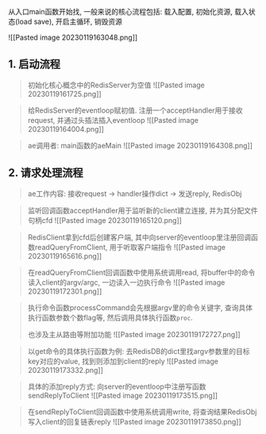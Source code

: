
从入口main函数开始找, 一般来说的核心流程包括: 载入配置, 初始化资源, 载入状态(load save), 开启主循环, 销毁资源

![[Pasted image 20230119163048.png]]

## 1. 启动流程

> 初始化核心概念中的RedisServer为空值
![[Pasted image 20230119161725.png]]

> 给RedisServer的eventloop赋初值. 注册一个acceptHandler用于接收request, 并通过头插法插入eventloop
![[Pasted image 20230119164004.png]]

> ae调用者: main函数的aeMain
![[Pasted image 20230119164308.png]]

## 2. 请求处理流程

> ae工作内容: 接收request -> handler操作dict -> 发送reply, RedisObj


> 监听回调函数acceptHandler用于监听新的client建立连接, 并为其分配文件句柄cfd
![[Pasted image 20230119165120.png]]

> RedisClient拿到cfd后创建客户端, 其中向server的eventloop里注册回调函数readQueryFromClient, 用于听取客户端指令
![[Pasted image 20230119165616.png]]

> 在readQueryFromClient回调函数中使用系统调用read, 将buffer中的命令读入client的argv/argc, 一边读入一边执行命令
![[Pasted image 20230119172301.png]]

> 执行命令函数processCommand会先根据argv里的命令关键字, 查询具体执行函数参数个数flag等, 然后调用具体执行函数`proc`. 
> 
> 也涉及主从路由等附加功能
![[Pasted image 20230119172727.png]]

> 以get命令的具体执行函数为例: 去RedisDB的dict里找argv参数里的目标key对应的value, 找到则添加到client的reply
![[Pasted image 20230119173332.png]]

> 具体的添加reply方式: 向server的eventloop中注册写函数sendReplyToClient
![[Pasted image 20230119173515.png]]

> 在sendReplyToClient回调函数中使用系统调用write, 将查询结果RedisObj写入client的回复链表reply
![[Pasted image 20230119173850.png]]



